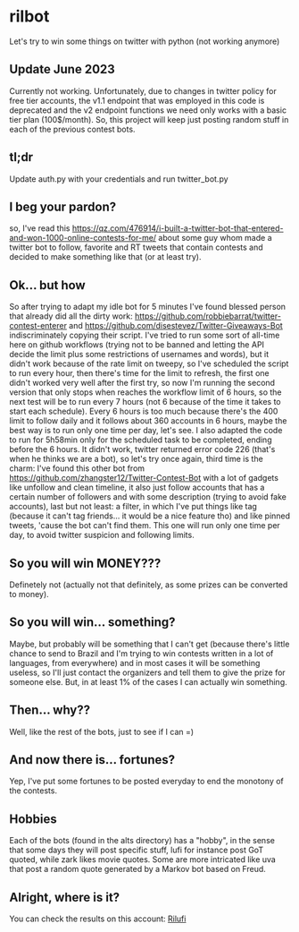 # rilbot
Let's try to win some things on twitter with python (not working anymore)

## Update June 2023
Currently not working. Unfortunately, due to changes in twitter policy for free tier accounts, the v1.1 endpoint that was employed in this code is deprecated and the v2 endpoint functions we need only works with a basic tier plan (100$/month). So, this project will keep just posting random stuff in each of the previous contest bots.

## tl;dr
Update auth.py with your credentials and run twitter_bot.py

## I beg your pardon?
so, I've read this https://qz.com/476914/i-built-a-twitter-bot-that-entered-and-won-1000-online-contests-for-me/ about some guy whom made a twitter bot to follow, favorite and RT tweets that contain contests and decided to make something like that (or at least try).

## Ok... but how
So after trying to adapt my idle bot for 5 minutes I've found blessed person that already did all the dirty work: https://github.com/robbiebarrat/twitter-contest-enterer and https://github.com/disestevez/Twitter-Giveaways-Bot indiscriminately copying their script. I've tried to run some sort of all-time here on github workflows (trying not to be banned and letting the API decide the limit plus some restrictions of usernames and words), but it didn't work because of the rate limit on tweepy, so I've scheduled the script to run every hour, then there's time for the limit to refresh, the first one didn't worked very well after the first try, so now I'm running the second version that only stops when reaches the workflow limit of 6 hours, so the next test will be to run every 7 hours (not 6 because of the time it takes to start each schedule). Every 6 hours is too much because there's the 400 limit to follow daily and it follows about 360 accounts in 6 hours, maybe the best way is to run only one time per day, let's see. I also adapted the code to run for 5h58min only for the scheduled task to be completed, ending before the 6 hours. It didn't work, twitter returned error code 226 (that's when he thinks we are a bot), so let's try once again, third time is the charm: I've found this other bot from https://github.com/zhangster12/Twitter-Contest-Bot with a lot of gadgets like unfollow and clean timeline, it also just follow accounts that has a certain number of followers and with some description (trying to avoid fake accounts), last but not least: a filter, in which I've put things like tag (because it can't tag friends... it would be a nice feature tho) and like pinned tweets, 'cause the bot can't find them. This one will run only one time per day, to avoid twitter suspicion and following limits.

## So you will win MONEY???
Definetely not (actually not that definitely, as some prizes can be converted to money).

## So you will win... something?
Maybe, but probably will be something that I can't get (because there's little chance to send to Brazil and I'm trying to win contests written in a lot of languages, from everywhere) and in most cases it will be something useless, so I'll just contact the organizers and tell them to give the prize for someone else. But, in at least 1% of the cases I can actually win something.

## Then... why??
Well, like the rest of the bots, just to see if I can =)

## And now there is... fortunes?
Yep, I've put some fortunes to be posted everyday to end the monotony of the contests.

## Hobbies
Each of the bots (found in the alts directory) has a "hobby", in the sense that some days they will post specific stuff, lufi for instance post GoT quoted, while zark likes movie quotes. Some are more intricated like uva that post a random quote generated by a Markov bot based on Freud.

## Alright, where is it?
You can check the results on this account: [Rilufi](https://twitter.com/rilufix)

